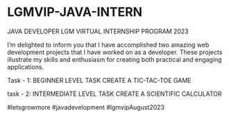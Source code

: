 # LGMVIP-JAVA-INTERN
JAVA  DEVELOPER  LGM VIRTUAL INTERNSHIP PROGRAM 2023

I’m delighted to inform you that I have accomplished two amazing web development projects that I have worked on as a developer. These projects illustrate my skills and enthusiasm for creating both practical and engaging applications.

Task - 1:
BEGINNER LEVEL TASK
CREATE A TIC-TAC-TOE GAME 

task - 2:
INTERMEDIATE LEVEL TASK
CREATE A SCIENTIFIC CALCULATOR 

#letsgrowmore #javadevelopment #lgmvipAugust2023
